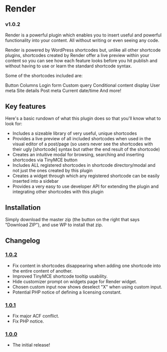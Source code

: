 # Render
### v1.0.2

Render is a powerful plugin which enables you to insert useful and powerful functionality into your content. All without writing or even seeing any code.

Render is powered by WordPress shortcodes but, unlike all other shortcode plugins, shortcodes created by Render offer a live preview within your content so you can see how each feature looks before you hit publish and without having to use or learn the standard shortcode syntax.

Some of the shortcodes included are:

Button
Columns
Login form
Custom query
Conditional content display
User meta
Site details
Post meta
Current date/time
And more!

## Key features

Here's a basic rundown of what this plugin does so that you'll know what to look for:

* Includes a sizeable library of very useful, unique shortcodes
* Provides a live preview of all included shortcodes when used in the visual editor of a post/page (so users never see the shortcodes with their ugly [shortcode] syntax but rather the end result of the shortcode)
* Creates an intuitive modal for browsing, searching and inserting shortcodes via TinyMCE button
* Includes ALL registered shortcodes in shortcode directory/modal and not just the ones created by this plugin
* Creates a widget through which any registered shortcode can be easily inserted into a sidebar
* Provides a very easy to use developer API for extending the plugin and integrating other shortcodes with this plugin

## Installation

Simply download the master zip (the button on the right that says "Download ZIP"), and use WP to install that zip.

## Changelog

### [1.0.2](https://github.com/brashrebel/render/releases/tag/v1.0.2)
* Fix content in shortcodes disappearing when adding one shortcode into the entire content of another.
* Improved TinyMCE shortcode tooltip usability.
* Hide customizer prompt on widgets page for Render widget.
* Chosen custom input now shows deselect "X" when using custom input.
* Potential PHP notice of defining a licensing constant.

### [1.0.1](https://github.com/brashrebel/render/releases/tag/v1.0.1)
* Fix major ACF conflict.
* Fix PHP notice.

### [1.0.0](https://github.com/brashrebel/render/releases/tag/v1.0.0)
* The initial release!